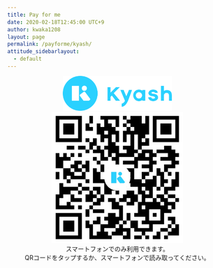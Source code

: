 ```yaml
---
title: Pay for me
date: 2020-02-18T12:45:00 UTC+9
author: kwaka1208
layout: page
permalink: /payforme/kyash/
attitude_sidebarlayout:
  - default
---
```


<div style="text-align: center; font-size: 14px;">
	<img src="/assets/images/payforme/logo_kyash.png" style="width:auto; height:80px;">
	<br style="margin: 15px 0;">
	<a href="kyash://qr/u/3699565239186766293">
		<img src="/assets/images/payforme/qr_kyash.png" style="width:300px; height:auto;">
	</a>
	<br style="margin: 15px 0;">
	スマートフォンでのみ利用できます。<br>
	QRコードをタップするか、スマートフォンで読み取ってください。
</div>
